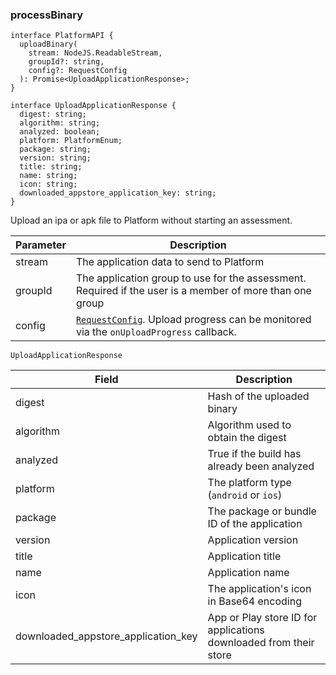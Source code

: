 ### processBinary

```tsx
interface PlatformAPI {
  uploadBinary(
    stream: NodeJS.ReadableStream,
    groupId?: string,
    config?: RequestConfig
  ): Promise<UploadApplicationResponse>;
}

interface UploadApplicationResponse {
  digest: string;
  algorithm: string;
  analyzed: boolean;
  platform: PlatformEnum;
  package: string;
  version: string;
  title: string;
  name: string;
  icon: string;
  downloaded_appstore_application_key: string;
}
```

Upload an ipa or apk file to Platform without starting an assessment.

| Parameter | Description                                                                                              |
| --------- | -------------------------------------------------------------------------------------------------------- |
| stream    | The application data to send to Platform                                                                 |
| groupId   | The application group to use for the assessment. Required if the user is a member of more than one group |
| config    | [`RequestConfig`](#requestconfig). Upload progress can be monitored via the `onUploadProgress` callback. |

`UploadApplicationResponse`

| Field                               | Description                                                       |
| ----------------------------------- | ----------------------------------------------------------------- |
| digest                              | Hash of the uploaded binary                                       |
| algorithm                           | Algorithm used to obtain the digest                               |
| analyzed                            | True if the build has already been analyzed                       |
| platform                            | The platform type (`android` or `ios`)                            |
| package                             | The package or bundle ID of the application                       |
| version                             | Application version                                               |
| title                               | Application title                                                 |
| name                                | Application name                                                  |
| icon                                | The application's icon in Base64 encoding                         |
| downloaded_appstore_application_key | App or Play store ID for applications downloaded from their store |

